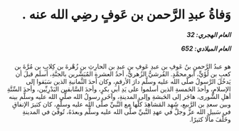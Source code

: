 <h1 dir="rtl">وَفاةُ عبدِ الرَّحمن بن عَوفٍ رضِي الله عنه  .</h1>

<h5 dir="rtl">العام الهجري:  32

العام الميلادي: 652

</h5>

<p dir="rtl">هو عبدُ الرَّحمنِ بنُ عَوفِ بن عبدِ عَوفِ بن عبدِ بن الحارِثِ بن زُهْرةَ بن كِلابِ بن مُرَّةَ بن كعبِ بن لُؤَيٍّ، أبو محمَّدٍ. القُرشيُّ الزُهريُّ، أحدُ العشرةِ المُبَشَّرين بالجنَّةِ، أَسلَم قبلَ أن يَدخُلَ الرَّسولُ صلَّى الله عليه وسلَّم دارَ الأرقمِ، وكان أحدَ الثَّمانيةِ الذين سَبَقوا إلى الإسلامِ، وأحدَ الخَمسةِ الذين أسلموا على يَدِ أبي بكرٍ، وأحدَ السَّابقين البَدْرِيِّين، وأحدَ السِّتَّةِ أهلِ الشُّورى، هاجَر إلى الحَبشةِ وإلى المدينةِ، وآخَى رسولُ الله صلَّى الله عليه وسلَّم بينه وبين سعدِ بن الرَّبيعِ، شَهِد المَشاهِدَ كلَّها مع النَّبيِّ صلَّى الله عليه وسلَّم، كان كثيرَ الإنفاقِ في سَبيلِ الله عزَّ وجلَّ في عهدِ النَّبيِّ صلَّى الله عليه وسلَّم وبعدَهُ، تُوفِّيَ في المدينةِ وخَلَّفَ مالًا كثيرًا.</p></br>
